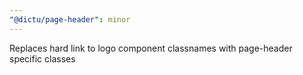 ```yaml
---
"@dictu/page-header": minor
---
```


Replaces hard link to logo component classnames with page-header specific
classes
